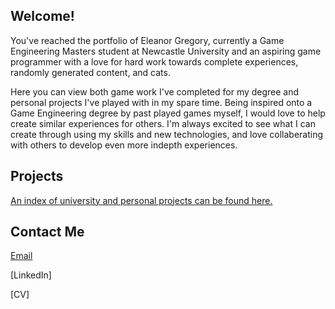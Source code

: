## Welcome!

You've reached the portfolio of Eleanor Gregory, currently a Game Engineering Masters student at Newcastle University and an aspiring game programmer with a love for hard work towards complete experiences, randomly generated content, and cats. 

Here you can view both game work I've completed for my degree and personal projects I've played with in my spare time. Being inspired onto a Game Engineering degree by past played games myself, I would love to help create similar experiences for others. I'm always excited to see what I can create through using my skills and new technologies, and love collaberating with others to develop even more indepth experiences.  

## Projects 
[An index of university and personal projects can be found here.](pages/projects.md)

## Contact Me
[Email](mailto:gregoryeleanor@yahoo.com?subject=Github%20Portfolio)

[LinkedIn]

[CV]

